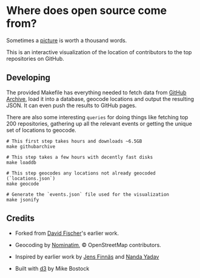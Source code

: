 Where does open source come from?
=================================

Sometimes a [picture](http://elin-moco.github.io/gdc2/) is worth a thousand
words.

This is an interactive visualization of the location of contributors to the
top repositories on GitHub.


Developing
----------

The provided Makefile has everything needed to fetch data from
[GitHub Archive](http://githubarchive.org), load it into a database,
geocode locations and output the resulting JSON. It can even push
the results to GitHub pages.

There are also some interesting `queries` for doing things like fetching
top 200 repositories, gathering up all the relevant events or getting
the unique set of locations to geocode.

    # This first step takes hours and downloads ~6.5GB
    make githubarchive

    # This step takes a few hours with decently fast disks
    make loaddb

    # This step geocodes any locations not already geocoded (`locations.json`)
    make geocode

    # Generate the `events.json` file used for the visualization
    make jsonify



Credits
-------

* Forked from [David Fischer](https://github.com/davidfischer/gdc2)'s earlier work.

* Geocoding by [Nominatim](http://wiki.openstreetmap.org/wiki/Nominatim),
  &copy; OpenStreetMap contributors.

* Inspired by earlier work by [Jens Finnäs](http://jensfinnas.com/dataist/ows/)
  and [Nanda Yadav](http://visual.ly/visualizing-nfl-draft-history)

* Built with [d3](http://d3js.org) by Mike Bostock

